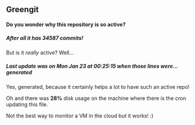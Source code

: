 ## Greengit

#### Do you wonder why this repository is so active?

##### After all it has 34587 commits!

But is it *really* active? Well...

##### Last update was on Mon Jan 23 at 00:25:15 when those lines were... generated

Yes, generated, because it certainly helps a lot to have such an active repo!

Oh and there was **28%** disk usage on the machine
where there is the cron updating this file.

Not the best way to monitor a VM in the cloud but it works! :)

